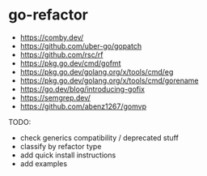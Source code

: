 # go-refactor

- https://comby.dev/
- https://github.com/uber-go/gopatch
- https://github.com/rsc/rf
- https://pkg.go.dev/cmd/gofmt
- https://pkg.go.dev/golang.org/x/tools/cmd/eg
- https://pkg.go.dev/golang.org/x/tools/cmd/gorename
- https://go.dev/blog/introducing-gofix
- https://semgrep.dev/
- https://github.com/abenz1267/gomvp

TODO:
- check generics compatibility / deprecated stuff
- classify by refactor type
- add quick install instructions
- add examples
